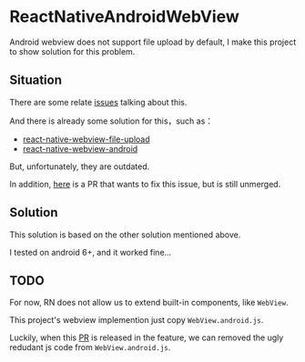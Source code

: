 # ReactNativeAndroidWebView

Android webview does not support file upload by default, I make this project to show solution for this problem.

## Situation

There are some relate [issues](https://github.com/facebook/react-native/issues/11230) talking about this.

And there is already some solution for this，such as：

* [react-native-webview-file-upload](https://github.com/dongyaQin/react-native-webview-file-upload)
* [react-native-webview-android](https://github.com/lucasferreira/react-native-webview-android)

But, unfortunately, they are outdated.

In addition, [here](https://github.com/facebook/react-native/pull/12807) is a PR that wants to fix this issue, 
but is still unmerged.

## Solution

This solution is based on the other solution mentioned above.

I tested on android 6+, and it worked fine...

## TODO

For now, RN does not allow us to extend built-in components, like `WebView`.

This project's webview implemention just copy `WebView.android.js`.

Luckily, when this [PR](https://github.com/facebook/react-native/pull/15016) is released in the feature, 
we can removed the ugly redudant js code from `WebView.android.js`.
